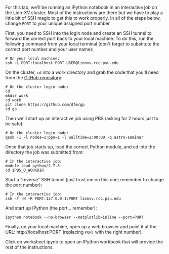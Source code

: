 For this lab, we'll be running an IPython notebook in an interactive job on
the Lion-XV cluster. Most of the instructions are there but we have to play a
little bit of SSH magic to get this to work properly. In all of the steps
below, change `PORT` to your unique assigned port number.

First, you need to SSH into the login node and create an SSH tunnel to forward
the correct port back to your local machine. To do this, run the following
command from your local terminal (don't forget to substitute the correct port
number and your user name):

```
# On your local machine:
ssh -L PORT:localhost:PORT USER@lionxv.rcc.psu.edu
```

On the cluster, `cd` into a work directory and grab the code that you'll
need from the [GitHub repository](https://github.com/dfm/gp):

```
# On the cluster login node:
cd
mkdir work
cd work
git clone https://github.com/dfm/gp
cd gp
```

Then we'll start up an interactive job using PBS (asking for 2 hours just to
be safe):

```
# On the cluster login node:
qsub -I -l nodes=1:ppn=1 -l walltime=2:00:00 -q astro-seminar
```

Once that job starts up, load the correct Python module, and cd into the directory the job was submitted from:

```
# In the interactive job:
module load python/2.7.3
cd $PBS_O_WORKDIR
```

Start a "reverse" SSH tunnel (just trust me on this one; remember to change
the port number):

```
# In the interactive job:
ssh -f -N -R PORT:127.0.0.1:PORT lionxv.rcc.psu.edu
```

And start up IPython (the port... remember):

```
ipython notebook --no-browser --matplotlib=inline --port=PORT
```

Finally, on your local machine, open up a web browser and point it at the URL:
http://localhost:PORT (replacing `PORT` with the right number).

Click on worksheet.ipynb to open an IPython workbook that will provide the rest of the instructions.

